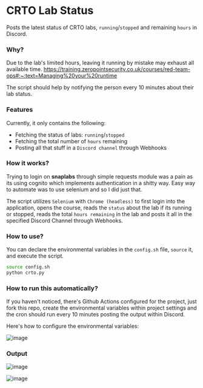 # CRTO Lab Status

 Posts the latest status of CRTO labs, `running`/`stopped` and remaining `hours` in Discord. 


### Why?

Due to the lab's limited hours, leaving it running by mistake may exhaust all available time.
https://training.zeropointsecurity.co.uk/courses/red-team-ops#:~:text=Managing%20your%20runtime 

The script should help by notifying the person every 10 minutes about their lab status. 

### Features

Currently, it only contains the following: 
- Fetching the status of labs: `running`/`stopped`
- Fetching the total number of `hours` remaining 
- Posting all that stuff in a `Discord channel` through Webhooks

### How it works?

Trying to login on **snaplabs** through simple requests module was a pain as its using cognito which implements authentication in a shitty way. Easy way to automate was to use selenium and so I did just that. 

The script utilizes `Selenium` with `Chrome (headless)` to first login into the application, opens the course, reads the `status` about the lab if its running or stopped, reads the total `hours remaining` in the lab and posts it all in the specified Discord Channel through Webhooks. 

### How to use?

You can declare the environmental variables in the `config.sh` file, `source` it, and execute the script. 

```bash
source config.sh
python crto.py
```

### How to run this automatically? 

If you haven't noticed, there's Github Actions configured for the project, just fork this repo, create the environmental variables within project settings and the cron should run every 10 minutes posting the output within Discord.

Here's how to configure the environmental variables: 

![image](https://github.com/Anon-Exploiter/CRTO-Lab-Status/assets/18597330/6bc965ec-4010-4bd5-97f6-7bc0dcad07aa)


### Output

![image](https://github.com/Anon-Exploiter/CRTO-Lab-Status/assets/18597330/6da22ceb-0d22-4bb8-8ec2-73e1a0ea1788)

![image](https://github.com/Anon-Exploiter/CRTO-Lab-Status/assets/18597330/b7abd1f9-4daf-4547-be98-a07bbc5fbc62)

